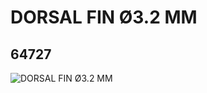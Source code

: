# DORSAL FIN Ø3.2 MM
## 64727
![DORSAL FIN Ø3.2 MM](https://lc-www-live-s.legocdn.com/media/bricks/5/2/4614710.jpg)